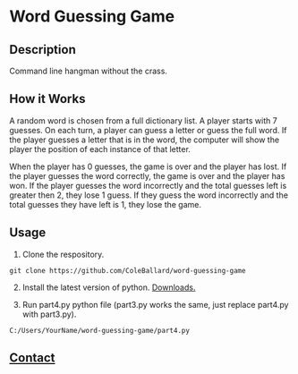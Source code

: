 # Word Guessing Game

## Description

Command line hangman without the crass.

## How it Works

A random word is chosen from a full dictionary list. A player starts with 7 guesses.
On each turn, a player can guess a letter or guess the full word. If the player guesses a letter that is in the word, the computer will show the player the position of each instance of that letter.

When the player has 0 guesses, the game is over and the player has lost. If the player guesses the word correctly, the game is over and the player has won. If the player guesses the word incorrectly and the total guesses left is greater then 2, they lose 1 guess. If they guess the word incorrectly and the total guesses they have left is 1, they lose the game.

## Usage

1. Clone the respository.

```shell
git clone https://github.com/ColeBallard/word-guessing-game
```

2. Install the latest version of python. [Downloads.](https://www.python.org/downloads/)

3. Run part4.py python file (part3.py works the same, just replace part4.py with part3.py).

```shell
C:/Users/YourName/word-guessing-game/part4.py
```

## **[Contact](https://github.com/ColeBallard/coleballard.github.io/blob/main/README.md)**
